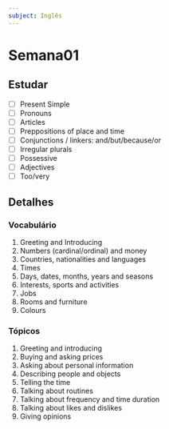 ```yaml
---
subject: Inglês
---
```

# Semana01
## Estudar
- [ ] Present Simple 
- [ ] Pronouns 
- [ ] Articles 
- [ ] Preppositions of place and time 
- [ ] Conjunctions / linkers: and/but/because/or 
- [ ] Irregular plurals 
- [ ] Possessive 
- [ ] Adjectives 
- [ ] Too/very 

## Detalhes
### Vocabulário
1. Greeting and Introducing
2. Numbers (cardinal/ordinal) and money
3. Countries, nationalities and languages
4. Times
5. Days, dates, months, years and seasons
6. Interests, sports and activities
7. Jobs
8. Rooms and furniture
9. Colours

### Tópicos
1. Greeting and introducing
2. Buying and asking prices
3. Asking about personal information
4. Describing people and objects
5. Telling the time
6. Talking about routines
7. Talking about frequency and time duration
8. Talking about likes and dislikes
9. Giving opinions
